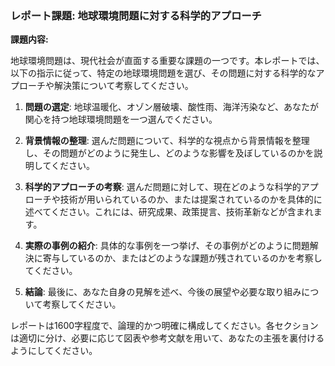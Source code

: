 ### レポート課題: 地球環境問題に対する科学的アプローチ

**課題内容:**

地球環境問題は、現代社会が直面する重要な課題の一つです。本レポートでは、以下の指示に従って、特定の地球環境問題を選び、その問題に対する科学的なアプローチや解決策について考察してください。

1. **問題の選定**: 地球温暖化、オゾン層破壊、酸性雨、海洋汚染など、あなたが関心を持つ地球環境問題を一つ選んでください。

2. **背景情報の整理**: 選んだ問題について、科学的な視点から背景情報を整理し、その問題がどのように発生し、どのような影響を及ぼしているのかを説明してください。

3. **科学的アプローチの考察**: 選んだ問題に対して、現在どのような科学的アプローチや技術が用いられているのか、または提案されているのかを具体的に述べてください。これには、研究成果、政策提言、技術革新などが含まれます。

4. **実際の事例の紹介**: 具体的な事例を一つ挙げ、その事例がどのように問題解決に寄与しているのか、またはどのような課題が残されているのかを考察してください。

5. **結論**: 最後に、あなた自身の見解を述べ、今後の展望や必要な取り組みについて考察してください。

レポートは1600字程度で、論理的かつ明確に構成してください。各セクションは適切に分け、必要に応じて図表や参考文献を用いて、あなたの主張を裏付けるようにしてください。